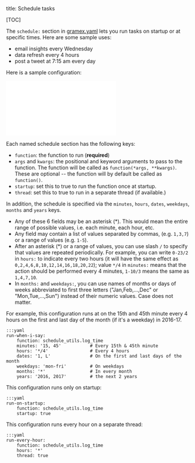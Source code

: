 title: Schedule tasks

[TOC]

The `schedule:` section in [gramex.yaml](gramex.yaml) lets you run tasks on
startup or at specific times. Here are some sample uses:

- email insights every Wednesday
- data refresh every 4 hours
- post a tweet at 7:15 am every day

Here is a sample configuration:

<iframe frameborder="0" src="gramex.yaml"></iframe>

Each named schedule section has the following keys:

- `function`: the function to run (<strong>required</strong>)
- `args` and `kwargs`: the positional and keyword arguments to pass to the
  function. The function will be called as `function(*args, **kwargs)`. These
  are optional -- the function will by default be called as `function()`.
- `startup`: set this to true to run the function once at startup.
- `thread`: set this to true to run in a separate thread (if available.)

In addition, the schedule is specified via the `minutes`, `hours`, `dates`, `weekdays`, `months` and `years` keys.

- Any of these 6 fields may be an asterisk (*). This would mean the entire range
  of possible values, i.e. each minute, each hour, etc.
- Any field may contain a list of values separated by commas, (e.g. `1,3,7`) or
  a range of values (e.g. `1-5`).
- After an asterisk (*) or a range of values, you can use slash `/` to specify
  that values are repeated periodically. For example, you can write `0-23/2` in
  `hours:` to indicate every two hours (it will have the same effect as
  `0,2,4,6,8,10,12,14,16,18,20,22`); value `*/4` in `minutes:` means that the
  action should be performed every 4 minutes, `1-10/3` means the same as
  `1,4,7,10`.
- In `months:` and `weekdays:`, you can use names of months or days of weeks
  abbreviated to first three letters ("Jan,Feb,...,Dec" or "Mon,Tue,...,Sun")
  instead of their numeric values. Case does not matter.

For example, this configuration runs at on the 15th and 45th minute every 4 hours on the first and last day of the month (if it's a weekday) in 2016-17.

    :::yaml
    run-when-i-say:
        function: schedule_utils.log_time
        minutes: '15, 45'           # Every 15th & 45th minute
        hours: '*/4'                # Every 4 hours
        dates: '1, L'               # On the first and last days of the month
        weekdays: 'mon-fri'         # On weekdays
        months: '*'                 # In every month
        years: '2016, 2017'         # the next 2 years

This configuration runs only on startup:

    :::yaml
    run-on-startup:
        function: schedule_utils.log_time
        startup: true

This configuration runs every hour on a separate thread:

    :::yaml
    run-every-hour:
        function: schedule_utils.log_time
        hours: '*'
        thread: true
